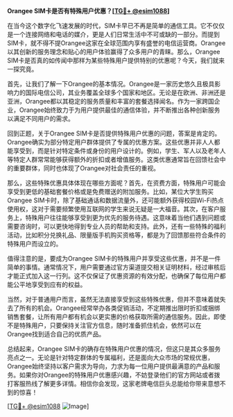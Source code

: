 **Orangee SIM卡是否有特殊用户优惠？[[TG💪+ @esim1088](https://t.me/s/esim1088)]**

在当今这个数字化飞速发展的时代，SIM卡早已不再是简单的通信工具。它不仅仅是一个连接网络和电话的媒介，更是人们日常生活中不可或缺的一部分。而提到SIM卡，就不得不提Orangee这家在全球范围内享有盛誉的电信运营商。Orangee以其创新的服务理念和贴心的用户体验赢得了众多用户的青睐。那么，Orangee SIM卡是否真的如传闻中那样为某些特殊用户提供特别的优惠呢？今天，我们就来一探究竟。

首先，让我们了解一下Orangee的基本情况。Orangee是一家历史悠久且极具影响力的国际电信公司，其业务覆盖全球多个国家和地区。无论是在欧洲、非洲还是亚洲，Orangee都以其稳定的服务质量和丰富的套餐选择闻名。作为一家跨国企业，Orangee始终致力于为用户提供最佳的通信体验，并不断推出各种创新服务以满足不同用户的需求。

回到正题，关于Orangee SIM卡是否提供特殊用户优惠的问题，答案是肯定的。Orangee确实为部分特定用户群体提供了专属的优惠方案。这些优惠并非人人都能享受到，而是针对特定条件或身份的用户设计的。例如，学生、军人以及老年人等特定人群常常能够获得额外的折扣或者增值服务。这类优惠通常旨在回馈社会中的重要群体，同时也体现了Orangee对社会责任的重视。

那么，这些特殊优惠具体体现在哪些方面呢？首先，在资费方面，特殊用户可能会享受到更低的基础套餐价格或是免费赠送的附加服务。比如，某位大学生购买Orangee SIM卡时，除了基础通话和数据流量外，还可能额外获得校园Wi-Fi热点使用权，这对于需要频繁使用互联网的学生来说无疑是一大福音。其次，在客户服务上，特殊用户往往能够享受到更为优先的服务待遇。这意味着当他们遇到问题或需要咨询时，可以更快地得到专业人员的帮助和支持。此外，还有一些特殊的福利活动，比如积分兑换礼品、限量版手机购买资格等，都是为了回馈那些符合条件的特殊用户而设立的。

值得注意的是，要成为Orangee SIM卡的特殊用户并享受这些优惠，并不是一件简单的事情。通常情况下，用户需要通过官方渠道提交相关证明材料，经过审核后才能正式加入这一行列。这不仅保证了优惠资源的有效分配，也确保了每位用户都能公平地享受到应有的权益。

当然，对于普通用户而言，虽然无法直接享受到这些特殊优惠，但并不意味着就失去了所有的机会。Orangee经常举办各类促销活动，不定期推出限时折扣或捆绑销售套餐，让所有用户都有机会以更实惠的价格获取所需的通信服务。因此，即使不是特殊用户，只要保持关注官方信息，随时准备抓住机会，依然可以在Orangee找到适合自己的优质产品。

总结起来，Orangee SIM卡的确存在特殊用户优惠的情况，但这只是其众多服务亮点之一。无论是针对特定群体的专属福利，还是面向大众市场的常规优惠，Orangee始终坚持以客户需求为导向，力求为每一位用户提供最满意的产品和服务。如果你对Orangee的特殊用户优惠感兴趣，不妨登录他们的官方网站或者拨打客服热线了解更多详情。相信你会发现，这家老牌电信巨头总能给你带来意想不到的惊喜！

[[TG💪+ @esim1088](https://t.me/s/esim1088) ![Image](https://i.postimg.cc/4NQfJmqS/Snipaste-2025-05-13-00-14-12.png)]